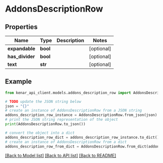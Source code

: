 # AddonsDescriptionRow


## Properties

Name | Type | Description | Notes
------------ | ------------- | ------------- | -------------
**expandable** | **bool** |  | [optional] 
**has_divider** | **bool** |  | [optional] 
**text** | **str** |  | [optional] 

## Example

```python
from kenar_api_client.models.addons_description_row import AddonsDescriptionRow

# TODO update the JSON string below
json = "{}"
# create an instance of AddonsDescriptionRow from a JSON string
addons_description_row_instance = AddonsDescriptionRow.from_json(json)
# print the JSON string representation of the object
print(AddonsDescriptionRow.to_json())

# convert the object into a dict
addons_description_row_dict = addons_description_row_instance.to_dict()
# create an instance of AddonsDescriptionRow from a dict
addons_description_row_from_dict = AddonsDescriptionRow.from_dict(addons_description_row_dict)
```
[[Back to Model list]](../README.md#documentation-for-models) [[Back to API list]](../README.md#documentation-for-api-endpoints) [[Back to README]](../README.md)


